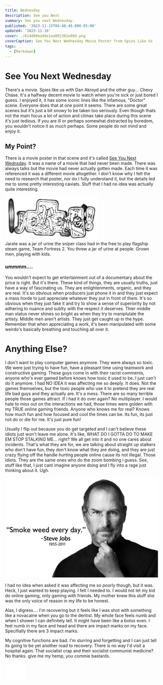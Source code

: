 ```yaml
---
title: Wednesday
description: See you Next
summary: See you next Wednesday.
published: '2023-11-15T04:48:49.000-05:00'
updated: '2023-11-16'
cover: ./614d89ea9de1aa001301e88d.png
coverCaption: See You Next Wednesday Movie Poster from Spies Like Us
tags:
  - [Markdown]
---
```

<script lang="ts">
  import Youtube from '$lib/components/youtube.svelte'
</script>

# See You Next Wednesday

There's a movie. Spies like us with Dan Akroyd and the other guy... Chevy Chase. It's a halfway decent movie to watch when you're sick or just bored I guess. I enjoyed it, it has some iconic lines like the infamous, "Doctor" scene. Everyone does that at one point it seems. There are some great scenes but it's just a bit snowy to be taken too seriously. Even though thats not the main focus a lot of action and climax take place during this scene it's just tedious. If you are ill or perhaps somewhat distracted by boredom, you wouldn't notice it as much perhaps. Some people do not mind and enjoy it.  

## My Point?

There is a movie poster in that scene and it's called [See You Next Wednsday](https://en.wikipedia.org/wiki/See_You_Next_Wednesday). It was a name of a movie that had never been made. There was always talks but the movie had never actually gotten made. Each time it was referenced it was a different movie altogether. I don't know why I felt the need to research that poster, nor do I fully understand it, but the details led me to some pretty interesting caviats. Stuff that I had no idea was actually quite interesting.  

![Jarate A toxic jar of urine you throw at people from a video game Team Fortress 2](c56f85af16a3b754b40caafa6d7dd1209ad8bf9ada39a3ee5e6b4b0d3255bfef95601890afd80709da39a3ee5e6b4b0d3255bfef95601890afd8070987f363c896762f9944d1b594550b3f39.png)  
Jarate was a jar of urine the sniper class had in the free to play flagship steam game, Team Fortress 2. You threw a jar of urine at people. Grown men, playing with kids.  

### ummmm....

You wouldn't expect to get entertainment out of a documentary about the price is right. But it's there. These kind of things, they are usually truths, just have a way of fascinating us. They are enlightenments, organic, and they are real. It's so obvious when producers just phone it in and they just expect a mass horde to just appreciate whatever they put in front of them. It's so obvious when they just fake it and try to show a sense of superiority by not adhering to nuance and sublty with the respect it deserves. Thier middle man status never shines so bright as when they try to maniplulate the artisty. Middle men aren't artists. They just get caught up in the hype. Remember that when appreciating a work, it's been manipulated with some weirdo's basically breathing and touching all over it.  

# Anything Else?

I don't want to play computer games anymore. They were always so toxic. We were just trying to have fun, have a pleasant time using teamwork and constructive gaming. These guys come in with their racist comments, anyone who's ever gamed before knows how toxic it used to be. I just can't do it anymore. I had NO IDEA it was affecting me so deeply. It does. Not the games themselves, but the toxic people who use it to pretend they are real life bad guys and they actually are. It's a mess. There are so many terrible people those games attract. If i had it do over again? No multiplayer. I would hate to miss out on the interactions we had, those times were golden with my TRUE online gaming friends. Anyone who knows me for real? Knows how much fun and how focused and cool the times can be. Its fun, its just not do or die for me. It's just pure fun!  

Usually I flip out because you do get targeted and I can't believe these idiots just won't leave me alone. It's like, WHAT DO I GOTTA DO TO MAKE EM STOP STALKING ME... right? We all get into it and no one cares about incidents. That's what they are for, we are talking about straight up stalkers who don't have fun, they don't know what they are doing, and they are just crazy flying off the handle hurting people online cause its not illegal. Those idiots. They are the same ones who do the zoom bombing i guess. See, stuff like that, I just cant imagine anyone doing and I fly into a rage just thinking about it. Ugh.  

![Steve Jobs Was Correct](126baba06261131c33284b4c019c0b9d_smoke-weed-everyday-meme-smoke-weed-everyday_952-623.png)  

I had no idea when asked it was affecting me so poorly though, but it was. Heck, I just wanted to keep playing. I felt I needed to. I would not let my kid do online gaming, only gaming with friends. My mother knew this stuff she was the only voice of reason in my life to be honest.  

Alas, I digress.... I'm recovering but it feels like I was shot with something like a novacaine when you go to the dentist. My whole face feels numb and when I shower I can definitely tell. It might have been like a botox even. I feel numb in my face and head and there are impact marks on my face. Specifially there are 3 impact marks.  

My cognitive functions are bad. I'm slurring and forgetting and I can just tell its going to be yet another road to recovery. There is no way I'd visit a hospital again. That socialist crap and their socialist communist medicine? No thanks. give me my hemp, you commie bastards.  

![Alien](alien.png)  

